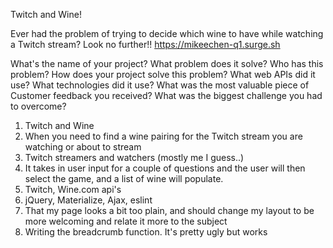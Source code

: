 Twitch and Wine!

Ever had the problem of trying to decide which wine to have while watching a Twitch stream?
Look no further!!
https://mikeechen-q1.surge.sh

What's the name of your project?
What problem does it solve?
Who has this problem?
How does your project solve this problem?
What web APIs did it use?
What technologies did it use?
What was the most valuable piece of Customer feedback you received?
What was the biggest challenge you had to overcome?

1. Twitch and Wine
2. When you need to find a wine pairing for the Twitch stream you are watching or about to stream
3. Twitch streamers and watchers (mostly me I guess..)
4. It takes in user input for a couple of questions and the user will then select the game, and a list of wine will populate.
5. Twitch, Wine.com api's
6. jQuery, Materialize, Ajax, eslint
7. That my page looks a bit too plain, and should change my layout to be more welcoming and relate it more to the subject
8. Writing the breadcrumb function. It's pretty ugly but works

